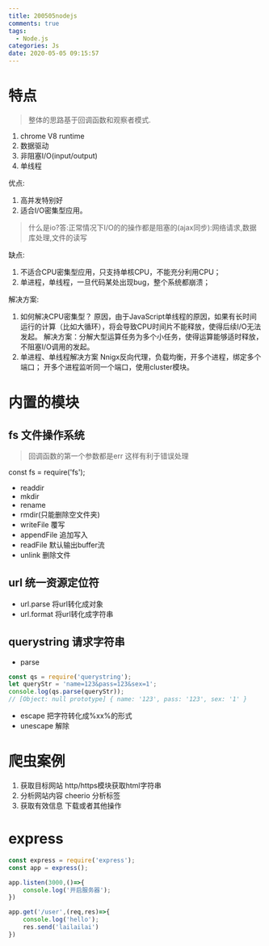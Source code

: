 ```yaml
---
title: 200505nodejs
comments: true
tags:
  - Node.js
categories: Js
date: 2020-05-05 09:15:57
---
```

# 特点
> 整体的思路基于回调函数和观察者模式.
1. chrome V8 runtime
2. 数据驱动
3. 非阻塞I/O(input/output)
4. 单线程

优点:
1. 高并发特别好
2. 适合I/O密集型应用。
>什么是io?答:正常情况下I/O的的操作都是阻塞的(ajax同步):网络请求,数据库处理,文件的读写

缺点:
1. 不适合CPU密集型应用，只支持单核CPU，不能充分利用CPU；
2. 单进程，单线程，一旦代码某处出现bug，整个系统都崩溃；

解决方案:
1. 如何解决CPU密集型？
原因，由于JavaScript单线程的原因，如果有长时间运行的计算（比如大循环），将会导致CPU时间片不能释放，使得后续I/O无法发起。
解决方案：分解大型运算任务为多个小任务，使得运算能够适时释放，不阻塞I/O调用的发起。
2. 单进程、单线程解决方案
Nnigx反向代理，负载均衡，开多个进程，绑定多个端口；
开多个进程监听同一个端口，使用cluster模块。


# 内置的模块
## fs 文件操作系统
> 回调函数的第一个参数都是err 这样有利于错误处理


const fs = require('fs');
* readdir
* mkdir
* rename
* rmdir(只能删除空文件夹)
* writeFile   覆写
* appendFile 追加写入
* readFile    默认输出buffer流
* unlink 删除文件

## url 统一资源定位符
* url.parse 将url转化成对象
* url.format 将url转化成字符串

## querystring 请求字符串
* parse
```js
const qs = require('querystring');
let queryStr = 'name=123&pass=123&sex=1';
console.log(qs.parse(queryStr));
// [Object: null prototype] { name: '123', pass: '123', sex: '1' }
```
* escape 把字符转化成%xx%的形式
* unescape 解除

# 爬虫案例
1. 获取目标网站   http/https模块获取html字符串
2. 分析网站内容   cheerio 分析标签
3. 获取有效信息 下载或者其他操作

# express
```js
const express = require('express');
const app = express();

app.listen(3000,()=>{
    console.log('开启服务器');
})

app.get('/user',(req,res)=>{
    console.log('hello');
    res.send('lailailai')
})
```